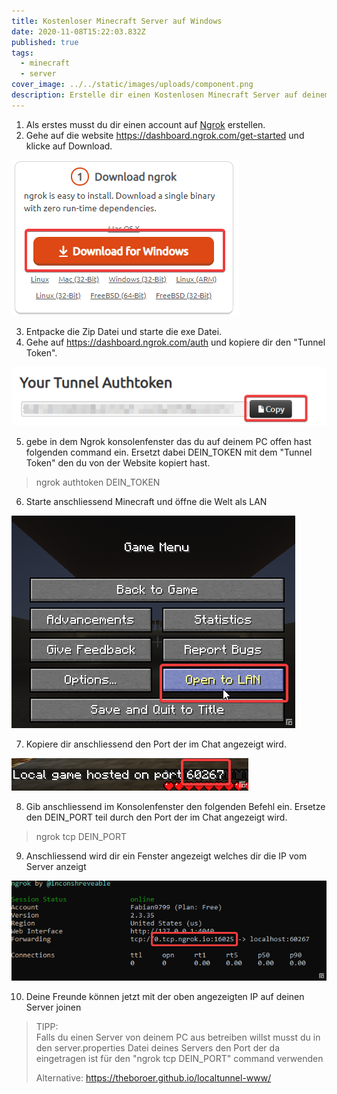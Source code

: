 ```yaml
---
title: Kostenloser Minecraft Server auf Windows
date: 2020-11-08T15:22:03.832Z
published: true
tags:
  - minecraft
  - server
cover_image: ../../static/images/uploads/component.png
description: Erstelle dir einen Kostenlosen Minecraft Server auf deinem Windows PC
---
```

1. Als erstes musst du dir einen account auf [Ngrok](https://dashboard.ngrok.com/signup) erstellen.
2. Gehe auf die website <https://dashboard.ngrok.com/get-started> und klicke auf Download.

![](../../static/images/uploads/mc1.png)

3. Entpacke die Zip Datei und starte die exe Datei.
4. Gehe auf <https://dashboard.ngrok.com/auth> und kopiere dir den "Tunnel Token".

![](../../static/images/uploads/mc2.png)

5. gebe in dem Ngrok konsolenfenster das du auf deinem PC offen hast folgenden command ein. Ersetzt dabei DEIN_TOKEN mit dem "Tunnel Token" den du von der Website kopiert hast.

> ngrok authtoken DEIN_TOKEN

6. Starte anschliessend Minecraft und öffne die Welt als LAN

![](../../static/images/uploads/mc3.png)

7. Kopiere dir anschliessend den Port der im Chat angezeigt wird.

![](../../static/images/uploads/mc4.png)

8. Gib anschliessend im Konsolenfenster den folgenden Befehl ein. Ersetze den DEIN_PORT teil durch den Port der im Chat angezeigt wird.

> ngrok tcp DEIN_PORT

9. Anschliessend wird dir ein Fenster angezeigt welches dir die IP vom Server anzeigt

![](../../static/images/uploads/mc5.png)

10. Deine Freunde können jetzt mit der oben angezeigten IP auf deinen Server joinen

> TIPP:\
> Falls du einen Server von deinem PC aus betreiben willst musst du in den server.properties Datei deines Servers den Port der da eingetragen ist für den "ngrok tcp DEIN_PORT" command verwenden
>
> Alternative: <https://theboroer.github.io/localtunnel-www/>